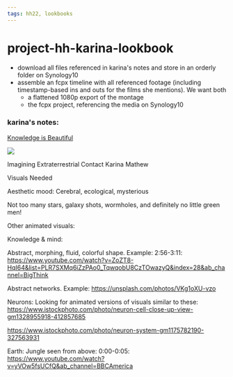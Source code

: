 ```yaml
---
tags: hh22, lookbooks
---
```


# project-hh-karina-lookbook

* download all files referenced in karina's notes and store in an orderly folder on Synology10
* assemble an fcpx timeline with all referenced footage (including timestamp-based ins and outs for the films she mentions). We want both
    * a flattened 1080p export of the montage
    * the fcpx project, referencing the media on Synology10



### karina's notes:

[Knowledge is Beautiful](https://smile.amazon.com/Knowledge-Beautiful-Impossible-Invisible-Connections-Visualized/dp/0062188224/ref=sr_1_2?crid=2XJFSWZP7WPMT&keywords=information+is+beautiful&qid=1643397016&sprefix=information%2520is%2520beautiful%2Caps%2C100&sr=8-2)



![](https://images.unsplash.com/photo-1544207916-df3b3a131e35?ixlib=rb-1.2.1&ixid=MnwxMjA3fDB8MHxwaG90by1wYWdlfHx8fGVufDB8fHx8&auto=format&fit=crop&w=1470&q=80)


Imagining Extraterrestrial Contact
Karina Mathew

Visuals Needed

Aesthetic mood:
Cerebral, ecological, mysterious 

Not too many stars, galaxy shots, wormholes, and definitely no little green men!


Other animated visuals:

Knowledge & mind:

Abstract, morphing, fluid, colorful shape.
	Example: 2:56-3:11: https://www.youtube.com/watch?v=ZoZT8-HqI64&list=PLR7SXMq6iZzPAo0_TqwqobU8CzTOwazyQ&index=28&ab_channel=BigThink

Abstract networks.
	Example:
https://unsplash.com/photos/VKg1oXU-vzo

Neurons:
Looking for animated versions of visuals similar to these:
https://www.istockphoto.com/photo/neuron-cell-close-up-view-gm1328955918-412857685

https://www.istockphoto.com/photo/neuron-system-gm1175782190-327563931

Earth:
Jungle seen from above: 0:00-0:05:
https://www.youtube.com/watch?v=yVOw5fsUCfQ&ab_channel=BBCAmerica

